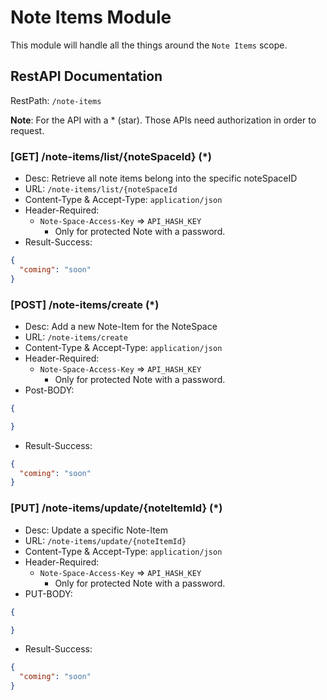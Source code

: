 # Note Items Module
This module will handle all the things around the `Note Items` scope.

## RestAPI Documentation
RestPath: `/note-items`


**Note**: For the API with a * (star). Those APIs need authorization in order to request.

### [GET] /note-items/list/{noteSpaceId} (*)
- Desc: Retrieve all note items belong into the specific noteSpaceID 
- URL: `/note-items/list/{noteSpaceId`
- Content-Type & Accept-Type: `application/json`
- Header-Required:
    - `Note-Space-Access-Key` => `API_HASH_KEY`
        - Only for protected Note with a password.
- Result-Success:
```json
{
  "coming": "soon"
}
```

### [POST] /note-items/create (*)
- Desc: Add a new Note-Item for the NoteSpace
- URL: `/note-items/create`
- Content-Type & Accept-Type: `application/json`
- Header-Required:
    - `Note-Space-Access-Key` => `API_HASH_KEY`
        - Only for protected Note with a password.
- Post-BODY:
```json
{

}
```
- Result-Success:
```json
{
  "coming": "soon"
}
```

### [PUT] /note-items/update/{noteItemId} (*)
- Desc: Update a specific Note-Item
- URL: `/note-items/update/{noteItemId}`
- Content-Type & Accept-Type: `application/json`
- Header-Required:
    - `Note-Space-Access-Key` => `API_HASH_KEY`
        - Only for protected Note with a password.
- PUT-BODY:
```json
{

}
```
- Result-Success:
```json
{
  "coming": "soon"
}
```

